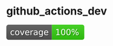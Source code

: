 # github_actions_dev
![Coverage](https://raw.githubusercontent.com/Sindhu-Madicherla/github_actions_dev/coverage-badges11/badges/coverage.svg)<!-- [![Run tests and generate Coverage Badge](https://github.com/Sindhu-Madicherla/github_actions_dev/actions/workflows/test.yml/badge.svg?branch=main)](https://github.com/Sindhu-Madicherla/github_actions_dev/actions/workflows/test.yml) -->
